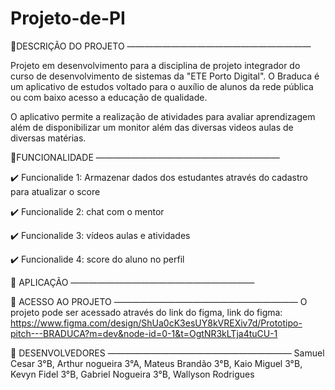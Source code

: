# Projeto-de-PI
🔗DESCRIÇÃO DO PROJETO
—————————————————————

 Projeto em desenvolvimento para a disciplina de projeto integrador do curso de desenvolvimento de sistemas da "ETE Porto Digital". O Braduca é um aplicativo de estudos voltado para o auxílio de alunos da rede pública ou com baixo acesso a educação de qualidade.

O aplicativo permite a realização de atividades para avaliar aprendizagem além de disponibilizar um monitor além das diversas videos aulas de diversas matérias.


🔗FUNCIONALIDADE
—————————————————————

✔️ Funcionalide 1: Armazenar dados dos estudantes através do cadastro para atualizar o score

✔️ Funcionalide 2: chat com o mentor 

✔️ Funcionalide 3: vídeos aulas e atividades

✔️ Funcionalide 4: score do aluno no perfil


🔗 APLICAÇÃO 
—————————————————————
                                  

🔗 ACESSO AO PROJETO
—————————————————————
O projeto pode ser acessado através do link do figma, link do figma: https://www.figma.com/design/ShUa0cK3esUY8kVREXiv7d/Prototipo-pitch---BRADUCA?m=dev&node-id=0-1&t=OgtNR3kLTja4tuCU-1

🔗 DESENVOLVEDORES
—————————————————————
Samuel Cesar 3°B, Arthur nogueira 3°A, Mateus Brandão 3°B, Kaio Miguel 3°B, Kevyn Fidel 3°B, Gabriel Nogueira 3°B, Wallyson Rodrigues 
